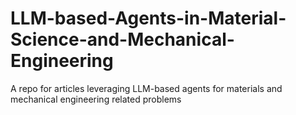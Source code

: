 # LLM-based-Agents-in-Material-Science-and-Mechanical-Engineering
A repo for articles leveraging LLM-based agents for materials and mechanical engineering related problems
